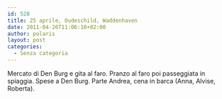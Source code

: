 ```yaml
---
id: 528
title: 25 aprile, Oudeschild, Waddenhaven
date: 2011-04-26T11:06:10+02:00
author: polaris
layout: post
categories:
  - Senza categoria
---
```

Mercato di Den Burg e gita al faro. Pranzo al faro poi passeggiata in spiaggia. Spese a Den Burg. Parte Andrea, cena in barca (Anna, Alvise, Roberta).
